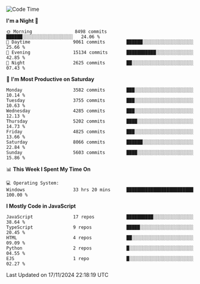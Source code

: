 <!--START_SECTION:waka-->
![Code Time](http://img.shields.io/badge/Code%20Time-3%2C370%20hrs%2041%20mins-blue)

**I'm a Night 🦉** 

```text
🌞 Morning                8498 commits        ██████░░░░░░░░░░░░░░░░░░░   24.06 % 
🌆 Daytime                9061 commits        ██████░░░░░░░░░░░░░░░░░░░   25.66 % 
🌃 Evening                15134 commits       ███████████░░░░░░░░░░░░░░   42.85 % 
🌙 Night                  2625 commits        ██░░░░░░░░░░░░░░░░░░░░░░░   07.43 % 
```
📅 **I'm Most Productive on Saturday** 

```text
Monday                   3582 commits        ███░░░░░░░░░░░░░░░░░░░░░░   10.14 % 
Tuesday                  3755 commits        ███░░░░░░░░░░░░░░░░░░░░░░   10.63 % 
Wednesday                4285 commits        ███░░░░░░░░░░░░░░░░░░░░░░   12.13 % 
Thursday                 5202 commits        ████░░░░░░░░░░░░░░░░░░░░░   14.73 % 
Friday                   4825 commits        ███░░░░░░░░░░░░░░░░░░░░░░   13.66 % 
Saturday                 8066 commits        ██████░░░░░░░░░░░░░░░░░░░   22.84 % 
Sunday                   5603 commits        ████░░░░░░░░░░░░░░░░░░░░░   15.86 % 
```


📊 **This Week I Spent My Time On** 

```text
💻 Operating System: 
Windows                  33 hrs 20 mins      █████████████████████████   100.00 % 
```

**I Mostly Code in JavaScript** 

```text
JavaScript               17 repos            ██████████░░░░░░░░░░░░░░░   38.64 % 
TypeScript               9 repos             █████░░░░░░░░░░░░░░░░░░░░   20.45 % 
HTML                     4 repos             ██░░░░░░░░░░░░░░░░░░░░░░░   09.09 % 
Python                   2 repos             █░░░░░░░░░░░░░░░░░░░░░░░░   04.55 % 
EJS                      1 repo              █░░░░░░░░░░░░░░░░░░░░░░░░   02.27 % 
```




 Last Updated on 17/11/2024 22:18:19 UTC
<!--END_SECTION:waka-->

<!--
**likaiqiang/likaiqiang** is a ✨ _special_ ✨ repository because its `README.md` (this file) appears on your GitHub profile.

Here are some ideas to get you started:

- 🔭 I’m currently working on ...
- 🌱 I’m currently learning ...
- 👯 I’m looking to collaborate on ...
- 🤔 I’m looking for help with ...
- 💬 Ask me about ...
- 📫 How to reach me: ...
- 😄 Pronouns: ...
- ⚡ Fun fact: ...
-->
